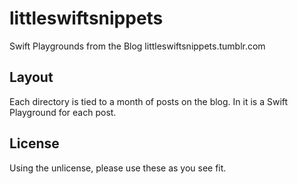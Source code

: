 littleswiftsnippets
===================

Swift Playgrounds from the Blog littleswiftsnippets.tumblr.com

Layout
------

Each directory is tied to a month of posts on the blog. In it is a Swift Playground for each post.

License
-------

Using the unlicense, please use these as you see fit.
